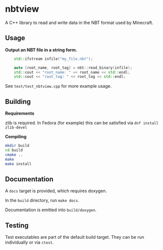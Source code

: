 # nbtview
A C++ library to read and write data in the NBT format used by Minecraft.

## Usage

**Output an NBT file in a string form.**

```cpp
    std::ifstream infile("my_file.nbt");

    auto [root_name, root_tag] = nbt::read_binary(infile);
    std::cout << "root_name: " << root_name << std::endl;
    std::cout << "root_tag: " << root_tag << std::endl;
```

See `test/test_nbtview.cpp` for more example usage.

## Building

**Requirements**

zlib is required.  In Fedora (for example) this can be satisfied via `dnf install zlib-devel`

**Compiling**

``` bash
mkdir build
cd build
cmake ..
make
make install
```

## Documentation

A `docs` target is provided, which requires doxygen.

In the `build` directory, run `make docs`.

Documentation is emitted into `build/doxygen`.

## Testing

Test executables are part of the default build target.  They can be run individually or via `ctest`.
